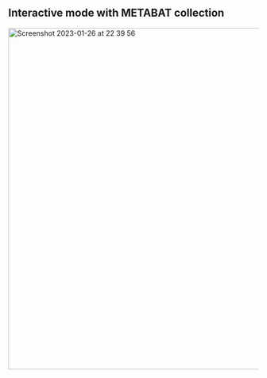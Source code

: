 



## Interactive mode with METABAT collection

<img width="688" alt="Screenshot 2023-01-26 at 22 39 56" src="https://user-images.githubusercontent.com/47306649/214957407-53f9b166-60c6-4920-a439-6c1d83886cfa.png">